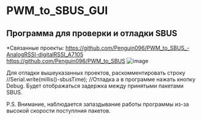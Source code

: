 # PWM_to_SBUS_GUI
## Программа для проверки и отладки SBUS
*Связанные проекты: https://github.com/Penguin096/PWM_to_SBUS_-AnalogRSSI-digitalRSSI_A7105 https://github.com/Penguin096/PWM_to_SBUS
![image](https://user-images.githubusercontent.com/65414023/115794217-4cb21480-a3d6-11eb-99b4-ec390be02e36.png)


Для отладки вышеуказанных проектов, раскомментировать строку
//Serial.write(millis()-sbusTime);  //Отладка
а в программе нажать кнопку Debug. Будет отображаться задержка между принятыми пакетами SBUS.

P.S. Внимание, наблюдается запаздывание работы программы из-за высокой скорости поступлния пакетов.
